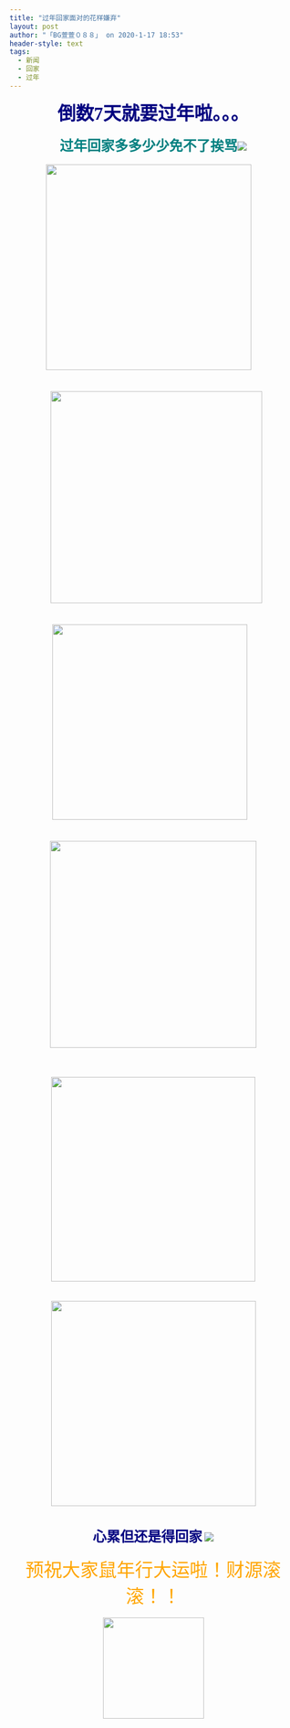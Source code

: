 ```yaml
---
title: "过年回家面对的花样嫌弃"
layout: post
author: "「BG萱萱０８８」 on 2020-1-17 18:53"
header-style: text
tags:
  - 新闻
  - 回家
  - 过年
---
```


<head></head>
<body>
 <div align="center"> 
  <strong><font face="黑体"><font size="6"><font color="#000080">倒数7天就要过年啦。。。</font></font></font></strong> 
 </div>
 <br> 
 <div align="center"> 
  <font size="5"><font color="#008080"><strong><font face="黑体">过年回家多多少少免不了挨骂</font></strong><img src="https://bbs.boniu123.cc/static/image/smiley/1ali/8.gif" smilieid="288"></font></font> 
 </div>
 <br> 
 <div align="center"> 
  <ignore_js_op> 
   <img aid="1328039" src="https://bbs.boniu123.cc/data/attachment/forum/202001/17/171948ulg706x4i05x0c40.jpg" zoomfile="data/attachment/forum/202001/17/171948ulg706x4i05x0c40.jpg" file="data/attachment/forum/202001/17/171948ulg706x4i05x0c40.jpg" width="360" inpost="1"> 
   <div class="tip tip_4 aimg_tip" id="aimg_1328039_menu" style="position: absolute; display: none" disautofocus="true"> 
    <div class="xs0"> 
     <p><strong>A007.jpg</strong> <em class="xg1">(24.13 KB, 下载次数: 0)</em></p> 
     <p> <a href="forum.php?mod=attachment&amp;aid=MTMyODAzOXxiMzJjOTFlNXwxNTc5MjYwMzkxfDB8NTUzMTE2&amp;nothumb=yes" target="_blank">下载附件</a> &nbsp;<a href="javascript:;" onclick="showWindow(this.id, this.getAttribute('url'), 'get', 0);" id="savephoto_1328039" url="home.php?mod=spacecp&amp;ac=album&amp;op=saveforumphoto&amp;aid=1328039&amp;handlekey=savephoto_1328039">保存到相册</a> </p> 
     <p class="xg1 y"><span title="2020-1-17 17:19">2&nbsp;小时前</span> 上传</p> 
    </div> 
    <div class="tip_horn"></div> 
   </div> 
  </ignore_js_op> &nbsp; &nbsp; 
 </div>
 <br> 
 <br> 
 <div align="center">
   &nbsp;&nbsp; 
  <ignore_js_op> 
   <img aid="1328038" src="https://bbs.boniu123.cc/data/attachment/forum/202001/17/171948rczqckm55ecca5fb.jpg" zoomfile="data/attachment/forum/202001/17/171948rczqckm55ecca5fb.jpg" file="data/attachment/forum/202001/17/171948rczqckm55ecca5fb.jpg" width="371" inpost="1"> 
   <div class="tip tip_4 aimg_tip" id="aimg_1328038_menu" style="position: absolute; display: none" disautofocus="true"> 
    <div class="xs0"> 
     <p><strong>A005.jpg</strong> <em class="xg1">(28.7 KB, 下载次数: 0)</em></p> 
     <p> <a href="forum.php?mod=attachment&amp;aid=MTMyODAzOHxiZDZhM2Q1N3wxNTc5MjYwMzkxfDB8NTUzMTE2&amp;nothumb=yes" target="_blank">下载附件</a> &nbsp;<a href="javascript:;" onclick="showWindow(this.id, this.getAttribute('url'), 'get', 0);" id="savephoto_1328038" url="home.php?mod=spacecp&amp;ac=album&amp;op=saveforumphoto&amp;aid=1328038&amp;handlekey=savephoto_1328038">保存到相册</a> </p> 
     <p class="xg1 y"><span title="2020-1-17 17:19">2&nbsp;小时前</span> 上传</p> 
    </div> 
    <div class="tip_horn"></div> 
   </div> 
  </ignore_js_op> 
 </div>
 <br> 
 <br> 
 <div align="center"> 
  <ignore_js_op> 
   <img aid="1328035" src="https://bbs.boniu123.cc/data/attachment/forum/202001/17/171946a2fzouefc10wju0o.jpg" zoomfile="data/attachment/forum/202001/17/171946a2fzouefc10wju0o.jpg" file="data/attachment/forum/202001/17/171946a2fzouefc10wju0o.jpg" width="342" inpost="1"> 
   <div class="tip tip_4 aimg_tip" id="aimg_1328035_menu" style="position: absolute; display: none" disautofocus="true"> 
    <div class="xs0"> 
     <p><strong>A003.jpg</strong> <em class="xg1">(30.3 KB, 下载次数: 0)</em></p> 
     <p> <a href="forum.php?mod=attachment&amp;aid=MTMyODAzNXxhYzNiY2QwN3wxNTc5MjYwMzkxfDB8NTUzMTE2&amp;nothumb=yes" target="_blank">下载附件</a> &nbsp;<a href="javascript:;" onclick="showWindow(this.id, this.getAttribute('url'), 'get', 0);" id="savephoto_1328035" url="home.php?mod=spacecp&amp;ac=album&amp;op=saveforumphoto&amp;aid=1328035&amp;handlekey=savephoto_1328035">保存到相册</a> </p> 
     <p class="xg1 y"><span title="2020-1-17 17:19">2&nbsp;小时前</span> 上传</p> 
    </div> 
    <div class="tip_horn"></div> 
   </div> 
  </ignore_js_op> &nbsp;&nbsp; 
 </div>
 <br> 
 <br> 
 <div align="center"> 
  <ignore_js_op> 
   <img aid="1328037" src="https://bbs.boniu123.cc/data/attachment/forum/202001/17/171947d97ip6nznd48xyd7.jpg" zoomfile="data/attachment/forum/202001/17/171947d97ip6nznd48xyd7.jpg" file="data/attachment/forum/202001/17/171947d97ip6nznd48xyd7.jpg" width="362" inpost="1"> 
   <div class="tip tip_4 aimg_tip" id="aimg_1328037_menu" style="position: absolute; display: none" disautofocus="true"> 
    <div class="xs0"> 
     <p><strong>A004.jpg</strong> <em class="xg1">(35 KB, 下载次数: 0)</em></p> 
     <p> <a href="forum.php?mod=attachment&amp;aid=MTMyODAzN3xhMzdkOTQ3ZHwxNTc5MjYwMzkxfDB8NTUzMTE2&amp;nothumb=yes" target="_blank">下载附件</a> &nbsp;<a href="javascript:;" onclick="showWindow(this.id, this.getAttribute('url'), 'get', 0);" id="savephoto_1328037" url="home.php?mod=spacecp&amp;ac=album&amp;op=saveforumphoto&amp;aid=1328037&amp;handlekey=savephoto_1328037">保存到相册</a> </p> 
     <p class="xg1 y"><span title="2020-1-17 17:19">2&nbsp;小时前</span> 上传</p> 
    </div> 
    <div class="tip_horn"></div> 
   </div> 
  </ignore_js_op> 
 </div>
 <br> 
 <br> 
 <br> 
 <div align="center"> 
  <ignore_js_op> 
   <img aid="1328036" src="https://bbs.boniu123.cc/data/attachment/forum/202001/17/171947ajgvocg44bbaatfb.jpg" zoomfile="data/attachment/forum/202001/17/171947ajgvocg44bbaatfb.jpg" file="data/attachment/forum/202001/17/171947ajgvocg44bbaatfb.jpg" width="358" inpost="1"> 
   <div class="tip tip_4 aimg_tip" id="aimg_1328036_menu" style="position: absolute; display: none" disautofocus="true"> 
    <div class="xs0"> 
     <p><strong>A006.jpg</strong> <em class="xg1">(28.41 KB, 下载次数: 0)</em></p> 
     <p> <a href="forum.php?mod=attachment&amp;aid=MTMyODAzNnw5MmViNTFjZHwxNTc5MjYwMzkxfDB8NTUzMTE2&amp;nothumb=yes" target="_blank">下载附件</a> &nbsp;<a href="javascript:;" onclick="showWindow(this.id, this.getAttribute('url'), 'get', 0);" id="savephoto_1328036" url="home.php?mod=spacecp&amp;ac=album&amp;op=saveforumphoto&amp;aid=1328036&amp;handlekey=savephoto_1328036">保存到相册</a> </p> 
     <p class="xg1 y"><span title="2020-1-17 17:19">2&nbsp;小时前</span> 上传</p> 
    </div> 
    <div class="tip_horn"></div> 
   </div> 
  </ignore_js_op> 
 </div>
 <br> 
 <br> 
 <div align="center"> 
  <ignore_js_op> 
   <img aid="1328042" src="https://bbs.boniu123.cc/data/attachment/forum/202001/17/171950qfl61o2o22ljhq22.jpg" zoomfile="data/attachment/forum/202001/17/171950qfl61o2o22ljhq22.jpg" file="data/attachment/forum/202001/17/171950qfl61o2o22ljhq22.jpg" width="359" inpost="1"> 
   <div class="tip tip_4 aimg_tip" id="aimg_1328042_menu" style="position: absolute; display: none" disautofocus="true"> 
    <div class="xs0"> 
     <p><strong>A009.jpg</strong> <em class="xg1">(36.42 KB, 下载次数: 0)</em></p> 
     <p> <a href="forum.php?mod=attachment&amp;aid=MTMyODA0Mnw5MmEzMmIzM3wxNTc5MjYwMzkxfDB8NTUzMTE2&amp;nothumb=yes" target="_blank">下载附件</a> &nbsp;<a href="javascript:;" onclick="showWindow(this.id, this.getAttribute('url'), 'get', 0);" id="savephoto_1328042" url="home.php?mod=spacecp&amp;ac=album&amp;op=saveforumphoto&amp;aid=1328042&amp;handlekey=savephoto_1328042">保存到相册</a> </p> 
     <p class="xg1 y"><span title="2020-1-17 17:19">2&nbsp;小时前</span> 上传</p> 
    </div> 
    <div class="tip_horn"></div> 
   </div> 
  </ignore_js_op> 
 </div>
 <br> 
 <br> 
 <div align="center"> 
  <strong><font size="5"><font color="#000080">心累但还是得回家</font></font></strong> 
  <img src="https://bbs.boniu123.cc/static/image/smiley/1ali/2.gif" smilieid="302"> 
 </div>
 <br> 
 <div align="center"> 
  <font face="微软雅黑"><font size="6"><font color="#ffa500">预祝大家鼠年行大运啦！财源滚滚！！</font></font></font> 
 </div>
 <br> 
 <div align="center"> 
  <ignore_js_op> 
   <img aid="1328047" src="https://bbs.boniu123.cc/data/attachment/forum/202001/17/180622z7mnzf76nkjhj6zq.png" zoomfile="data/attachment/forum/202001/17/180622z7mnzf76nkjhj6zq.png" file="data/attachment/forum/202001/17/180622z7mnzf76nkjhj6zq.png" width="177" inpost="1"> 
   <div class="tip tip_4 aimg_tip" id="aimg_1328047_menu" style="position: absolute; display: none" disautofocus="true"> 
    <div class="xs0"> 
     <p><strong>download.png</strong> <em class="xg1">(8.1 KB, 下载次数: 0)</em></p> 
     <p> <a href="forum.php?mod=attachment&amp;aid=MTMyODA0N3w4ZDYzNmY1OHwxNTc5MjYwMzkxfDB8NTUzMTE2&amp;nothumb=yes" target="_blank">下载附件</a> &nbsp;<a href="javascript:;" onclick="showWindow(this.id, this.getAttribute('url'), 'get', 0);" id="savephoto_1328047" url="home.php?mod=spacecp&amp;ac=album&amp;op=saveforumphoto&amp;aid=1328047&amp;handlekey=savephoto_1328047">保存到相册</a> </p> 
     <p>恭喜发财</p> 
     <p class="xg1 y"><span title="2020-1-17 18:06">1&nbsp;小时前</span> 上传</p> 
    </div> 
    <div class="tip_horn"></div> 
   </div> 
  </ignore_js_op> 
 </div>
 <br> 
 <div align="center"> 
  <font face="微软雅黑"><font size="5"><font color="#ffa500"><br> </font></font></font> 
 </div>
 <br> 
 <br> 
 <br> 
 <br>
</body>


